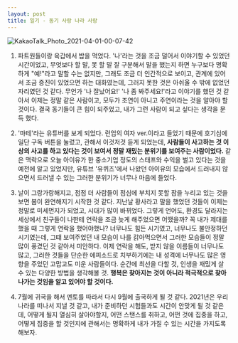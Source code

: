 ```yaml
---
layout: post
title: 일기 - 동기 사랑 나라 사랑
---
```


![KakaoTalk_Photo_2021-04-01-00-07-42](https://user-images.githubusercontent.com/50545088/113167054-4e2c6900-927e-11eb-91be-79fc513a8519.jpeg)


1. 파트원들이랑 육갑에서 밥을 먹었다. '나'라는 것을 조금 덜어서 이야기할 수 있었던 시간이었고, 무엇보다 할 말, 못 할 말 잘 구분해서 말을 했는지 하면 누구보다 명확하게 "예!"라고 말할 수는 없지만, 그래도 조금 더 인간적으로 보이고, 관계에 있어서 조금 증진이 있었으면 하는 대화였는데, 그러지 못한 것은 아쉬울 수 밖에 없었던 자리였던 것 같다. 무언가 '나 잘났어요!' '나 좀 봐주세요!'라고 이야기를 했던 것 같아서 이제는 정말 같은 사람이고, 모두가 조연이 아니고 주연이라는 것을 알아야 할 것이다. 결국 동기들이 큰 힘이 되주었고, 내가 그런 사람이 되고 싶다는 생각을 문득 했다.

2. '마테'라는 유튜버를 보게 되었다. 런업의 여자 ver.이라고 들었기 때문에 호기심에 일단 구독 버튼을 눌렀고, 관해서 이것저것 듣게 되었는데, **사람들이 사고하는 것 이상의 사고를 하고 있다는 것이 보여서 정말 재밌는 분위기를 보여주는 사람이었다.** 같은 맥락으로 오늘 아이유가 한 중소기업 정도의 스태프와 수익을 벌고 있다는 것을 예전에 알고 있었지만, 유튜브 '유퀴즈'에서 나왔던 아이유의 모습에서 드러내지 않으면서 드러낼 수 있는 그러한 분위기가 너무나 마음에 들었다.

3. 날이 그랑가랑해지고, 점점 더 사람들이 점심에 부치지 못할 잠을 누리고 있는 것을 보면 봄이 완연해지기 시작한 것 같다. 지난날 황사라고 말을 했었던 것들이 이제는 정말로 미세먼지가 되었고, 시대가 많이 바뀌었다. 그렇게 언어도, 환경도 달라지는 세상에서 친구들이 나한테 연락을 조금 늦게 해주었으면 어땠을까? 꼭 내가 제대를 했을 때 그렇게 연락을 했어야했나? 너무나도 힘든 시기였고, 너무나도 불안정하던 시기였는데, 그떄 보여주었던 내 모습이 나를 갉아먹으면서 그러한 모습들이 정말 많이 풍겼던 것 같아서 미안하다. 이제 연락을 해도, 받지 않을 이름들이 너무나도 많고, 그러한 것들을 단순한 에피소드로 치부하기에는 내 성격에 너무나도 많은 영향을 주었던 고맙고도 미운 사람들이다. 순간에 최선을 다할 것, 인생을 재밌게 살 수 있는 다양한 방법을 생각해볼 것. **행복은 찾아지는 것이 아니라 적극적으로 찾아나가는 것임을 알고 있어야 할 것이다.**

4. 7월에 귀국을 해서 멘토를 따라서 다시 9월에 출국하게 될 것 같다. 2021년은 우리나라를 떠나서 지낼 것 같고, 내가 준비하던 시험들과도 시간이 안맞게 될 것 같은데, 어떻게 될지 열심히 살아야할지, 어떤 스탠스를 취하고, 어떤 것에 집중을 하고, 어떻게 집중을 할 것인지에 관해서는 명확하게 내가 가질 수 있는 시간을 가지도록 해보자.

